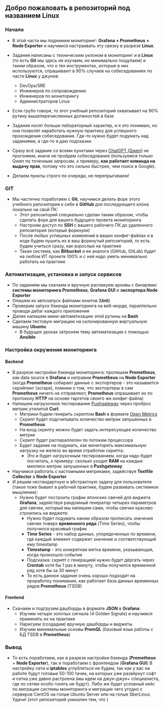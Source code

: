 ## Добро пожаловать в репозиторий под названием Linux

### Начало

- В этой части мы поднимем мониторинг: **Grafana + Prometheus + Node Exporter** и научимся настраивать эту связку в разрезе **Linux**.

- Задания написаны с техническим уклоном в мониторинг и в **Linux** (то есть **Git** мы здесь не изучаем, но минимально пощупаем) и таким образом, что о тех инструментах, которые в них используются, спрашивают в 90% случаев на собеседованиях по части **Linux** у джунов:
  - DevOps/SRE
  - Инженеров по сопровождению
  - Инженеров по мониторингу
  - Администраторов Linux
- Если грубо говоря, то этот учебный репозиторий охватывает на 90% рутину вышеперечисленных должностей в базе 
- Задания носят больше лабораторный характер, и я это понимаю, но они позволят наработать нужную практику для успешного прохождения собеседования. Где-то нужно будет подумать над заданиями, а где-то я даю подсказки.

- Сразу всё задание со всеми пунктами через [ChatGPT (Qwen)](https://chat.qwenlm.ai/ "Переход на оф. сайт Qwen") не прогоняем, иначе не пройдем собеседование (пользуемся только Qwen по точечным запросам, к примеру, **как работает команда на выдачу прав**, потому что это сильно быстрее, чем поиск в Google).

- Делаем пункты строго по очереди, не перепрыгиваем!

### GIT
- Мы частично поработаем с **Git**, научимся делать форк этого учебного репозитория к себе в **GitHub** для последующего клона локально на свой ПК:
  - Этот репозиторий специально сделан таким образом, чтобы сделать форк для вашего будущего проекта мониторинга
  - Настроим доступ по **SSH** с вашего рабочего ПК до удаленного репозитория (который форкнули)
  - После любых успешных изменений в ваших конфиг-файлах и в коде будем пушить их в ваш форкнутый репозиторий, то есть будем учиться сразу, как взрослые на практике
  - Такая система, как **Bitbucket** и ее аналоги (GitHub, GitLab) будет на любом ИТ проекте 100% и с ней надо уметь минимально работать на практике

### Автоматизация, установка и запуск сервисов
- По заданиям мы скачаем и вручную распакуем архивы с бинарями: **системы мониторинга Prometheus**, **Grafana GUI** и **экспортера Node Exporter**
- Опишем их автозапуск файлами юнитов (**Unit**)
- Проверим запуск бэкенда мониторинга на веб-морде, параллельно проводя дебаг каждого приложения
- Далее напишем мини-автоматизацию этой рутины на **Bash**
- Сделаем тестовую миграцию на склонированную виртуальную машину **Ubuntu**:
  - В будущих уроках затронем тему автоматизации с помощью **Ansible**

### Настройка окружения мониторинга
#### Backend
- В разрезе настройки бэкенда мониторинга: пропишем **Prometheus**, как data source в **Grafana** и натравим **Prometheus** на **Node Exporter** (когда **Prometheus** собирает данные с экспортеров - это называется скрэйпинг (scrape), помним о том, что экспортеры в сам **Prometheus** ничего не отправляют, **Prometheus** опрашивает их по протоколу **HTTP** на основе таргетов своего же конфиг-файла)
- Напишем нагрузочное тестирование [Pushgateway](https://github.com/prometheus/pushgateway "Составной компонент Prometheus, работающий по модели PUSH") через проброс метрик утилитой **Curl**:
  - Метрики будем генерить скриптом **Bash** в формате [Open Metrics](https://github.com/prometheus/OpenMetrics/tree/main "OpenMetrics a specification built upon and carefully extending Prometheus exposition format in almost 100% backwards-compatible ways")
  - Скрипт будет подсчитывать количество метрик запушенных в **Prometheus**
  - На вход скрипту можно будет задать интересующее количество метрик
  - Скрипт будет распараллелен по потокам процессора
  - Будет задание на подумать, как мониторить максимальную нагрузку на железо во время отработки скрипта:
    - Это и будет нагрузочным тестированием, когда надо будет посчитать, к примеру: сколько уходит **RAM** на каждые миллион метрик запушенных в **Pushgateway** 
- Научимся работать с кастомными метриками, задействуя **Textfile Collector** в **Node Exporter**
- И решим нестандартную и абстрактную задачу для пользователя (такое тоже бывает в рабочей практике, будем развивать системное мышление):
  - Нужно будет построить график японских свечей для виджета **Grafana**, задействуя рандомный генератор четырех параметров для свечек, который мы напишем сами, чтобы свечки красиво строились на виджете:
    - Нужно будет подумать каким образом прописать значения свечек поверх **временного ряда** (Time Series), чтобы получился красивый график
    - **Time Series** - это набор данных, упорядоченных по времени, где каждый элемент содержит значение и соответствующий ему timestamp
    - **Timestamp** - это конкретная метка времени, указывающая, когда произошло событие
    - Подсказка: скрипт с генерацией нужно будет дёргать через **Сrontab** хотя бы 1 раз в минуту, чтобы получился временной ряд хотя бы за 30 минут
    - То есть данное задание очень хорошо подходит на проработку понимания, как работает база данных временных рядов **Prometheus** (TSDB)

#### Frontend
- Скачаем и подгрузим дашборды в формате **JSON** в **Grafana**:
  - Изучим четыре золотых сигнала (4 Golden Signals) и научимся применять их на практике
  - Нарисуем (создадим) вручную дашборды и виджеты
  - Изучим минимальные основы **PromQL** (базовый язык работы с БД TSDB в **Prometheus**)

### Вывод
- То есть поработаем, как в разрезе настройки бэкенда (**Prometheus** + **Node Exporter**), так и поработаем с фронтендом (**Grafana GUI**)
В настройку сети и **iptables** углубляться не будем, так как у вас на работе будут готовые 50-100 тачек, на которых уже развёрнут софт и сетка уже давно растроена (мы идем на джун-джун+ специалиста, где по сетям особо гонять не будут). Либо же будет условный кейс по миграции системы мониторинга и миграции чего угодно с серверов CentOS на голые Ubuntu Server или на голые SberLinux. Удачи!
 (этот репозиторий уникален тем, что )
